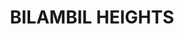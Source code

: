 ---
lastmod: '2025-04-06T06:05:20+00:00'
latitude: -28.215215
layout: suburb
longitude: 153.479217
postcode: '2486'
state: NSW
title: BILAMBIL HEIGHTS
url: /nsw/bilambil-heights/
---